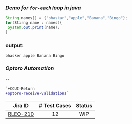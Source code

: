   ### _Demo for `for-each` loop in java_
  ```java
  String names[] = {"bhaskar","apple","Banana","Bingo"};
  for(Stirng name : names){
   System.out.print(name);
  }
  
  ```
  
  ### output:
  `bhasker
   apple
   Banana
   Bingo
  `
  
  
  
### _Optoro Automation_
--
```diff
`+CCUI-Return
+optoro-receive-validations`
```
  
| Jira ID | # Test Cases | Status |
| :---: | :---: | :---: |
| [RLEO-210](https://jira.wsgc.com/browse/RLEO-210) | 12 | WIP |
